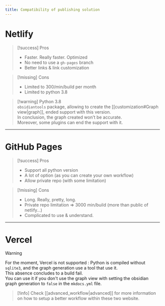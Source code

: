 ```yaml
---
title: Compatibility of publishing solution
---
```



# Netlify  

> [!success] Pros  
> - Faster. Really faster. Optimized  
> - No need to use a `gh-pages` branch  
> - Better links & link customization  

> [!missing] Cons  
> - Limited to 300/min/build per month  
> - Limited to python 3.8  

> [!warning] Python 3.8  
> `obsidiantools` package, allowing to create the [[customization#Graph view|graph]], ended support with this version.  
> In conclusion, the graph created won't be accurate.  
> Moreover, some plugins can end the support with it.  

---  

# GitHub Pages  

> [!success] Pros  
> - Support all python version  
> - A lot of option (as you can create your own workflow)  
> - Allow private repo (with some limitation)  

> [!missing] Cons  
> - Long. Really, pretty, long.  
> - Private repo limitation ⇒ 3000 min/build (more than public of netlify…)  
> - Complicated to use & understand.  

---  

# Vercel  

> [!warning]  
> For the moment, Vercel is not supported : Python is compiled without `sqlite3`, and the graph generation use a tool that use it.  
> This absence concludes to a build fail.  
> You can use it if you don't use the graph view with setting the obsidian graph generation to `false` in the `mkdocs.yml` file.

> [!info] Check [[advanced_workflow|advanced]] for more information on how to setup a better workflow within these two website.


